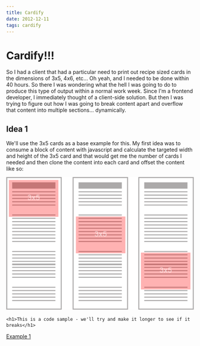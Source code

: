 ```yaml
---
title: Cardify
date: 2012-12-11
tags: cardify
---
```


# Cardify!!!

So I had a client that had a particular need to print out recipe sized cards in the dimensions of 3x5, 4x6, etc... Oh yeah, and I needed to be done within 40 hours.  So there I was wondering what the hell I was going to do to produce this type of output within a normal work week. Since I'm a frontend developer, I immediately thought of a client-side solution.  But then I was trying to figure out how I was going to break content apart and overflow that content into multiple sections... dynamically.

## Idea 1

We'll use the 3x5 cards as a base example for this. My first idea was to consume a block of content with javascript and calculate the targeted width and height of the 3x5 card and that would get me the number of cards I needed and then clone the content into each card and offset the content like so:

![](/images/cardify-example1.png)

    
    <h1>This is a code sample - we'll try and make it longer to see if it breaks</h1>

[Example 1](/images/cardify-example1)